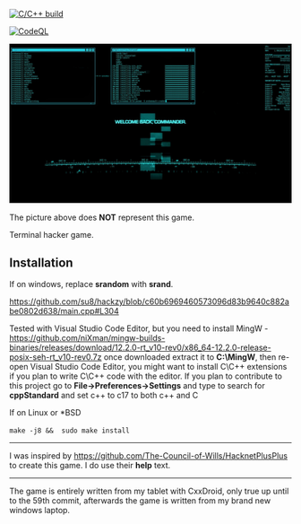 [![C/C++ build](https://github.com/su8/hackzy/actions/workflows/c-cpp.yml/badge.svg)](https://github.com/su8/hackzy/actions/workflows/c-cpp.yml)

[![CodeQL](https://github.com/su8/hackzy/actions/workflows/codeql.yml/badge.svg)](https://github.com/su8/hackzy/actions/workflows/codeql.yml)

![](snap.jpg)

The picture above does **NOT** represent this game.

Terminal hacker game.

## Installation

If on windows, replace **srandom** with **srand**.

https://github.com/su8/hackzy/blob/c60b6969460573096d83b9640c882abe0802d638/main.cpp#L304

Tested with Visual Studio Code Editor, but you need to install MingW - https://github.com/niXman/mingw-builds-binaries/releases/download/12.2.0-rt_v10-rev0/x86_64-12.2.0-release-posix-seh-rt_v10-rev0.7z once downloaded extract it to **C:\MingW**, then re-open Visual Studio Code Editor, you might want to install C\C++ extensions if you plan to write C\C++ code with the editor. If you plan to contribute to this project go to **File->Preferences->Settings** and type to search for **cppStandard** and set c++ to c17 to both c++ and C

If on Linux or *BSD

`
make -j8 && 
sudo make install
`

---

I was inspired by https://github.com/The-Council-of-Wills/HacknetPlusPlus to create this game. I do use their **help** text.

---

The game is entirely written from my tablet with CxxDroid, only true up until to the 59th commit, afterwards the game is written from my brand new windows laptop.
